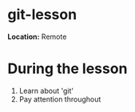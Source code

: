 # git-lesson

**Location:** Remote 

# During the lesson 
1. Learn about 'git'
2. Pay attention throughout
